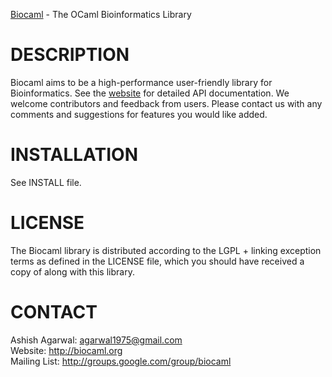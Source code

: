 [Biocaml](http://biocaml.org) - The OCaml Bioinformatics Library

DESCRIPTION
===========
Biocaml aims to be a high-performance user-friendly library for
Bioinformatics. See the [website](http://biocaml.org) for detailed API
documentation. We welcome contributors and feedback from users. Please
contact us with any comments and suggestions for features you would
like added.


INSTALLATION
============
See INSTALL file.


LICENSE
=======
The Biocaml library is distributed according to the LGPL + linking
exception terms as defined in the LICENSE file, which you should have
received a copy of along with this library.


CONTACT
=======
Ashish Agarwal: <agarwal1975@gmail.com>  
Website: <http://biocaml.org>  
Mailing List: <http://groups.google.com/group/biocaml>  
